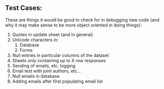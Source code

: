 ## Test Cases:

These are things it would be good to check for in debugging new code (and why it may make sense to be more object oriented in doing things): 

1. Quotes in update sheet (and in general)
2. Unicode characters in:
   1. Database
   2. Forms
3. Null entries in particular columns of the dataset
4. Sheets only containing up to X row responses
5. Sending of emails, etc. logging
6. Email test with joint authors, etc... 
7. Null emails in database
8. Adding emails after first populating email list
